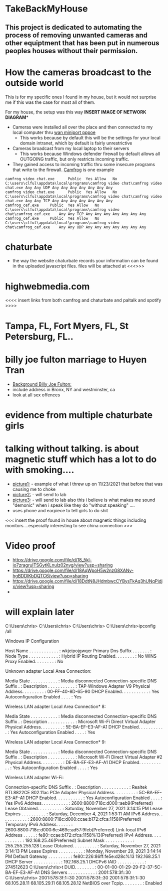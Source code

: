 # TakeBackMyHouse
## This project is dedicated to automating the process of removing unwanted cameras and other equiptment that has been put in numerous peoples houses without their permission.  

# How the cameras broadcast to the outside world
This is for my specific ones I found in my house, but it would not surprise me if this was the case for most all of them.  

For my house, the setup was this way **INSERT IMAGE OF NETWORK DIAGRAM***

- Cameras were installed all over the place and then connected to my local computer thru  [wan miniport pppoe](https://answers.microsoft.com/en-us/windows/forum/all/network-connecting-through-wan-miniport-pppoe/82453191-b9e8-4872-a0df-f2f89f1de897)
  - This works because by default this will be the settings for your local domain intranet, which by default is fairly unrestrictive
- Cameras broadcast from my local laptop to their servers
  - This works because Windows defender firewall by default allows all OUTGOING traffic, but only restricts incoming traffic.
- They gained access to incoming traffic thru some insecure programs that write to the firewall.  [Camfrog](https://www.camfrog.com/en/) is one example
```
camfrog video chat.exe		Public	Yes	Allow	No	C:\users\clful\appdata\local\programs\camfrog video chat\camfrog video chat.exe	Any	Any	UDP	Any	Any	Any	Any	Any	Any	Any
camfrog video chat.exe		Public	Yes	Allow	No	C:\users\clful\appdata\local\programs\camfrog video chat\camfrog video chat.exe	Any	Any	TCP	Any	Any	Any	Any	Any	Any	Any
camfrog_cef.exe		Public	Yes	Allow	No	C:\users\clful\appdata\local\programs\camfrog video chat\camfrog_cef.exe	Any	Any	TCP	Any	Any	Any	Any	Any	Any	Any
camfrog_cef.exe		Public	Yes	Allow	No	C:\users\clful\appdata\local\programs\camfrog video chat\camfrog_cef.exe	Any	Any	UDP	Any	Any	Any	Any	Any	Any	Any
```


# chaturbate
- the way the website chaturbate records your information can be found in the uploaded javascript files.  files will be attached at <<<<insert link here>>>>
  
# highwebmedia.com
  <<<< insert links from both camfrog and chaturbate and paltalk and spotify >>>>
  
# Tampa, FL, Fort Myers, FL, St Petersburg, FL..
  
# billy joe fulton marriage to Huyen Tran
  - [Background Billy Joe Fulton:](https://github.com/ctron00/TakeBackMyHouse/blob/main/Background%20Report%20-%20Billy%20Joe%20Fulton.pdf)
  - include address in Bronx, NY and westminster, ca
  - look at all sex offences
  
  
# evidence from multiple chaturbate girls
  
# talking without talking.  is about magnetic stuff which has a lot to do with smoking.... 
 - [picture1:](https://github.com/ctron00/TakeBackMyHouse/blob/main/20211123_023844.jpg) - example of what I threw up on 11/23/2021 that before that was causing me to choke
 - [picture2:](https://github.com/ctron00/TakeBackMyHouse/blob/main/20211123_023944.jpg) - will send to lab
 - [picture3:](https://raw.githubusercontent.com/ctron00/TakeBackMyHouse/main/20211123_131445.jpg) - will send to lab also this i believe is what makes me sound "demonic" when i speak like they do "without speaking" ....
 - uses phone and earpiece to tell girls to do shit
  
 
<<< insert the proof found in house about magnetic things including monitors....especially interesting to see china connection >>>

# Video proof
  - https://drive.google.com/file/d/18_5kl-io7zragruITSGytKLnuIz02nvg/view?usp=sharing
  - https://drive.google.com/file/d/18AqWpoH5w2nzG8XANy-hgBDDlKbDQTC6/view?usp=sharing
  - https://drive.google.com/file/d/18DdtN8JHdmbwcCYBysTkAq3hUNqPjdjx/view?usp=sharing
  - 
  
# will explain later
  C:\Users\chris>
C:\Users\chris>
C:\Users\chris>
C:\Users\chris>ipconfig /all

Windows IP Configuration

   Host Name . . . . . . . . . . . . : wkjeipojgwqer
   Primary Dns Suffix  . . . . . . . :
   Node Type . . . . . . . . . . . . : Hybrid
   IP Routing Enabled. . . . . . . . : No
   WINS Proxy Enabled. . . . . . . . : No

Unknown adapter Local Area Connection:

   Media State . . . . . . . . . . . : Media disconnected
   Connection-specific DNS Suffix  . :
   Description . . . . . . . . . . . : TAP-Windows Adapter V9
   Physical Address. . . . . . . . . : 00-FF-40-8D-65-90
   DHCP Enabled. . . . . . . . . . . : Yes
   Autoconfiguration Enabled . . . . : Yes

Wireless LAN adapter Local Area Connection* 8:

   Media State . . . . . . . . . . . : Media disconnected
   Connection-specific DNS Suffix  . :
   Description . . . . . . . . . . . : Microsoft Wi-Fi Direct Virtual Adapter
   Physical Address. . . . . . . . . : 5E-BA-EF-E3-AF-A1
   DHCP Enabled. . . . . . . . . . . : Yes
   Autoconfiguration Enabled . . . . : Yes

Wireless LAN adapter Local Area Connection* 9:

   Media State . . . . . . . . . . . : Media disconnected
   Connection-specific DNS Suffix  . :
   Description . . . . . . . . . . . : Microsoft Wi-Fi Direct Virtual Adapter #2
   Physical Address. . . . . . . . . : DE-BA-EF-E3-AF-A1
   DHCP Enabled. . . . . . . . . . . : Yes
   Autoconfiguration Enabled . . . . : Yes

Wireless LAN adapter Wi-Fi:

   Connection-specific DNS Suffix  . :
   Description . . . . . . . . . . . : Realtek RTL8822CE 802.11ac PCIe Adapter
   Physical Address. . . . . . . . . : 5C-BA-EF-E3-AF-A1
   DHCP Enabled. . . . . . . . . . . : Yes
   Autoconfiguration Enabled . . . . : Yes
   IPv6 Address. . . . . . . . . . . : 2600:8800:718c:d000::aeb9(Preferred)
   Lease Obtained. . . . . . . . . . : Saturday, November 27, 2021 3:14:15 PM
   Lease Expires . . . . . . . . . . : Saturday, December 4, 2021 1:53:11 AM
   IPv6 Address. . . . . . . . . . . : 2600:8800:718c:d000:ccae:b172:cfca:1158(Preferred)
   Temporary IPv6 Address. . . . . . : 2600:8800:718c:d000:6e:469c:ad57:9feb(Preferred)
   Link-local IPv6 Address . . . . . : fe80::ccae:b172:cfca:1158%13(Preferred)
   IPv4 Address. . . . . . . . . . . : 192.168.25.46(Preferred)
   Subnet Mask . . . . . . . . . . . : 255.255.255.128
   Lease Obtained. . . . . . . . . . : Saturday, November 27, 2021 3:14:13 PM
   Lease Expires . . . . . . . . . . : Monday, November 29, 2021 3:14:14 PM
   Default Gateway . . . . . . . . . : fe80::226:86ff:fe5e:d28c%13
                                       192.168.25.1
   DHCP Server . . . . . . . . . . . : 192.168.25.1
   DHCPv6 IAID . . . . . . . . . . . : 274512623
C:\Users\chris>t DUID. . . . . . . . : 00-01-00-01-29-29-F2-37-5C-BA-EF-E3-AF-A1
   DNS Servers . . . . . . . . . . . : 2001:578:3f::30
C:\Users\chris>                        2001:578:3f:1::30
                                       2001:578:3f::30
                                       2001:578:3f:1::30
                                       68.105.28.11
                                       68.105.29.11
                                       68.105.28.12
   NetBIOS over Tcpip. . . . . . . . : Enabled
  
  
  
  
